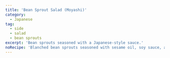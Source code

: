 ```yaml
---
title: 'Bean Sprout Salad (Moyashi)'
category:
  - Japanese
tag:
  - side
  - salad
  - bean sprouts
excerpt: 'Bean sprouts seasoned with a Japanese-style sauce.'
noRecipe: 'Blanched bean sprouts seasoned with sesame oil, soy sauce, and sometimes a hint of chili.'
---
```

